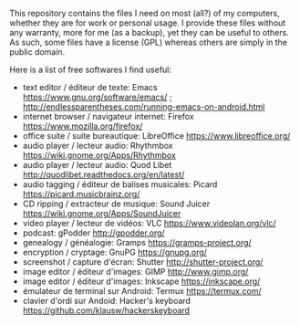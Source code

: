This repository contains the files I need on most (all?) of my computers, whether they are for work or personal usage.
I provide these files without any warranty, more for me (as a backup), yet they can be useful to others.
As such, some files have a license (GPL) whereas others are simply in the public domain.

Here is a list of free softwares I find useful:
- text editor / éditeur de texte: Emacs https://www.gnu.org/software/emacs/ ; http://endlessparentheses.com/running-emacs-on-android.html
- internet browser / navigateur internet: Firefox https://www.mozilla.org/firefox/
- office suite / suite bureautique: LibreOffice https://www.libreoffice.org/
- audio player / lecteur audio: Rhythmbox https://wiki.gnome.org/Apps/Rhythmbox
- audio player / lecteur audio: Quod Libet http://quodlibet.readthedocs.org/en/latest/
- audio tagging / éditeur de balises musicales: Picard https://picard.musicbrainz.org/
- CD ripping / extracteur de musique: Sound Juicer https://wiki.gnome.org/Apps/SoundJuicer
- video player / lecteur de vidéos: VLC https://www.videolan.org/vlc/
- podcast: gPodder http://gpodder.org/
- genealogy / généalogie: Gramps https://gramps-project.org/
- encryption / cryptage: GnuPG https://gnupg.org/
- screenshot / capture d'écran: Shutter http://shutter-project.org/
- image editor / éditeur d'images: GIMP http://www.gimp.org/
- image editor / éditeur d'images: Inkscape https://inkscape.org/
- émulateur de terminal sur Android: Termux https://termux.com/
- clavier d'ordi sur Andoid: Hacker's keyboard https://github.com/klausw/hackerskeyboard
